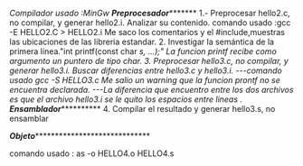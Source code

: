 *Compilador usado :MinGw
**************Preprocesador********************** 
1.- Preprocesar hello2.c, no compilar, y generar hello2.i. Analizar su contenido.
comando usado :gcc -E HELLO2.C > HELLO2.i
Me saco los comentarios y el #include,muestras las ubicaciones de las libreria estandar.
2. Investigar la semántica de la primera línea."int printf(const char *s, ...);"
La funcion printf recibe como argumento un puntero  de tipo char.
3. Preprocesar hello3.c, no compilar, y generar hello3.i. Buscar diferencias entre hello3.c y hello3.i.
---comando usado gcc -S HELLO3.c
Me salio un warning que la funcion prontf no se encuentra declarada.
---La diferencia que encuentro entre los dos archivos es que el archivo hello3.i  se le quito los espacios entre lineas .
***************Ensamblador**************************
4. Compilar el resultado y generar hello3.s, no ensamblar

*******************Objeto************************************************

comando usado : as -o HELLO4.o HELLO4.s


